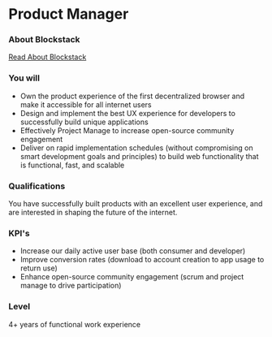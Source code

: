 # Product Manager

### About Blockstack

[Read About Blockstack](https://github.com/blockstack/blockstack/tree/master/jobs#about-blockstack)

### You will

- Own the product experience of the first decentralized browser and make it accessible for all internet users 
- Design and implement the best UX experience for developers to successfully build unique applications 
- Effectively Project Manage to increase open-source community engagement 
- Deliver on rapid implementation schedules (without compromising on smart development goals and principles) to build web functionality that is functional, fast, and scalable

### Qualifications

You have successfully built products with an excellent user experience, and are interested in shaping the future of the internet. 

### KPI's

- Increase our daily active user base (both consumer and developer) 
- Improve conversion rates (download to account creation to app usage to return use) 
- Enhance open-source community engagement (scrum and project manage to drive participation) 

### Level

4+ years of functional work experience
